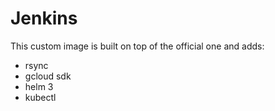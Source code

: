 <!-- markdownlint-disable MD041 -->
<!-- markdownlint-disable MD033 -->
<!-- markdownlint-disable MD028 -->

<!-- PROJECT SHIELDS -->
<!--
*** I'm using markdown "reference style" links for readability.
*** Reference links are enclosed in brackets [ ] instead of parentheses ( ).
*** See the bottom of this document for the declaration of the reference variables
*** for contributors-url, forks-url, etc. This is an optional, concise syntax you may use.
*** https://www.markdownguide.org/basic-syntax/#reference-style-links
-->

# Jenkins

This custom image is built on top of the official one and adds:

- rsync
- gcloud sdk
- helm 3
- kubectl

<!-- MARKDOWN LINKS & IMAGES -->
<!-- https://www.markdownguide.org/basic-syntax/#reference-style-links -->

<!-- Links -->

<!-- Badges -->

<!-- TBD -->

